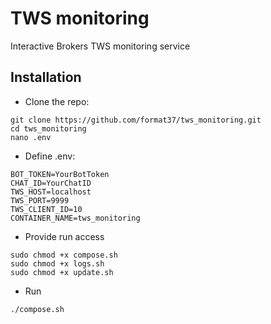# TWS monitoring
Interactive Brokers TWS monitoring service
## Installation
* Clone the repo:
```
git clone https://github.com/format37/tws_monitoring.git
cd tws_monitoring
nano .env
```
* Define .env:
```
BOT_TOKEN=YourBotToken
CHAT_ID=YourChatID
TWS_HOST=localhost
TWS_PORT=9999
TWS_CLIENT_ID=10
CONTAINER_NAME=tws_monitoring
```
* Provide run access
```
sudo chmod +x compose.sh
sudo chmod +x logs.sh
sudo chmod +x update.sh
```
* Run
```
./compose.sh
```